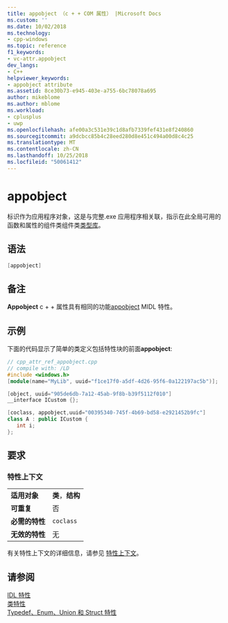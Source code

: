 ```yaml
---
title: appobject （c + + COM 属性） |Microsoft Docs
ms.custom: ''
ms.date: 10/02/2018
ms.technology:
- cpp-windows
ms.topic: reference
f1_keywords:
- vc-attr.appobject
dev_langs:
- C++
helpviewer_keywords:
- appobject attribute
ms.assetid: 8ce30b73-e945-403e-a755-6bc78078a695
author: mikeblome
ms.author: mblome
ms.workload:
- cplusplus
- uwp
ms.openlocfilehash: afe00a3c531e39c1d8afb7339fef431e8f240860
ms.sourcegitcommit: a9dcbcc85b4c28eed280d8e451c494a00d8c4c25
ms.translationtype: MT
ms.contentlocale: zh-CN
ms.lasthandoff: 10/25/2018
ms.locfileid: "50061412"
---
```

# <a name="appobject"></a>appobject

标识作为应用程序对象，这是与完整.exe 应用程序相关联，指示在此全局可用的函数和属性的组件类组件类[类型库](../../mfc/automation-clients-using-type-libraries.md)。

## <a name="syntax"></a>语法

```cpp
[appobject]
```

## <a name="remarks"></a>备注

**Appobject** c + + 属性具有相同的功能[appobject](/windows/desktop/Midl/appobject) MIDL 特性。

## <a name="example"></a>示例

下面的代码显示了简单的类定义包括特性块的前面**appobject**:

```cpp
// cpp_attr_ref_appobject.cpp
// compile with: /LD
#include <windows.h>
[module(name="MyLib", uuid="f1ce17f0-a5df-4d26-95f6-0a122197ac5b")];

[object, uuid="905de6db-7a12-45ab-9f8b-b39f5112f010"]
__interface ICustom {};

[coclass, appobject,uuid="00395340-745f-4b69-bd58-e2921452b9fc"]
class A : public ICustom {
   int i;
};
```

## <a name="requirements"></a>要求

### <a name="attribute-context"></a>特性上下文

|||
|-|-|
|**适用对象**|**类**，**结构**|
|**可重复**|否|
|**必需的特性**|`coclass`|
|**无效的特性**|无|

有关特性上下文的详细信息，请参见 [特性上下文](cpp-attributes-com-net.md#contexts)。

## <a name="see-also"></a>请参阅

[IDL 特性](idl-attributes.md)<br/>
[类特性](class-attributes.md)<br/>
[Typedef、Enum、Union 和 Struct 特性](typedef-enum-union-and-struct-attributes.md)